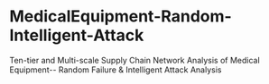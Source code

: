 # MedicalEquipment-Random-Intelligent-Attack
Ten-tier and Multi-scale Supply Chain Network Analysis of Medical Equipment-- Random Failure &amp; Intelligent Attack Analysis
